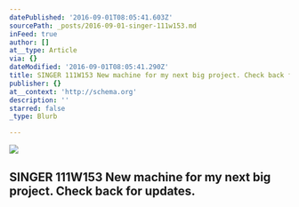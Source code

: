 ```yaml
---
datePublished: '2016-09-01T08:05:41.603Z'
sourcePath: _posts/2016-09-01-singer-111w153.md
inFeed: true
author: []
at__type: Article
via: {}
dateModified: '2016-09-01T08:05:41.290Z'
title: SINGER 111W153 New machine for my next big project. Check back for updates.
publisher: {}
at__context: 'http://schema.org'
description: ''
starred: false
_type: Blurb

---
```

<article style=""><img src="https://the-grid-user-content.s3-us-west-2.amazonaws.com/0889a29b-6e12-49f7-af38-c558d4926f9d.jpg" /><h1>SINGER 111W153 New machine for my next big project. Check back for updates.</h1></article>